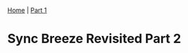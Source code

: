 [Home](https://plackyhacker.github.io) | [Part 1](https://plackyhacker.github.io/reversing/sync-breeze-reversed)

# Sync Breeze Revisited Part 2
